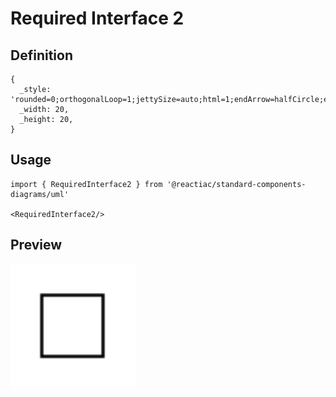 # Required Interface 2

## Definition

```
{
  _style: 'rounded=0;orthogonalLoop=1;jettySize=auto;html=1;endArrow=halfCircle;endFill=0;endSize=6;strokeWidth=1;sketch=0;fontSize=12;curved=1;',
  _width: 20,
  _height: 20,
}
```

## Usage

```
import { RequiredInterface2 } from '@reactiac/standard-components-diagrams/uml'

<RequiredInterface2/>
```

## Preview

<img src="./required-interface-2.png" width="200"/>

